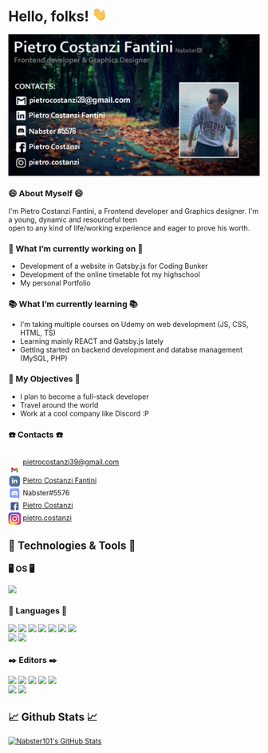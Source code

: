 # Hello, folks! <img src="https://raw.githubusercontent.com/Nabster101/Nabster101/master/wave.gif" width="30px">

![Header](https://raw.githubusercontent.com/Nabster101/Nabster101/master/ReadmeBanner.png "Header")

### 😄 About Myself 😄

I'm Pietro Costanzi Fantini, a Frontend developer and Graphics designer. I'm a young, dynamic and resourceful teen   
open to any kind of life/working experience and eager to prove his worth. 

### 🔨 What I’m currently working on 🔨
- Development of a website in Gatsby.js for Coding Bunker
- Development of the online timetable fot my highschool 
- My personal Portfolio 

### 📚 What I’m currently learning 📚
- I'm taking multiple courses on Udemy on web development (JS, CSS, HTML, TS)
- Learning mainly REACT and Gatsby.js lately
- Getting started on backend development and databse management (MySQL, PHP)

### 🚀 My Objectives 🚀
- I plan to become a full-stack developer
- Travel around the world
- Work at a cool company like Discord :P    

### ☎️ Contacts ☎️
<img align="center" style="padding-top: 30px" src="https://raw.githubusercontent.com/Nabster101/Nabster101/master/Gmail.png" width="25px"> pietrocostanzi39@gmail.com  
<img align="center" src="https://raw.githubusercontent.com/Nabster101/Nabster101/master/Linkedin.png" width="25px"> <a href="https://www.linkedin.com/in/pietro-costanzi-fantini/" target="_top">Pietro Costanzi Fantini</a>  
<img align="center" src="https://raw.githubusercontent.com/Nabster101/Nabster101/master/Discord.png" width="25px"> Nabster#5576  
<img align="center" src="https://raw.githubusercontent.com/Nabster101/Nabster101/master/Facebook.png" width="25px"> <a href="https://www.facebook.com/pietro.costanzi.10/">Pietro Costanzi</a>  
<img align="center" src="https://raw.githubusercontent.com/Nabster101/Nabster101/master/Instagram.png" width="25px"> <a href="https://www.instagram.com/pietro.costanzi/">pietro.costanzi</a>  



## 🔧 Technologies & Tools 🔧

### 🖥️ OS 🖥️
![](https://img.shields.io/badge/Windows-informational?style=flat&logo=windows)

### 📖 Languages 📖
![](https://img.shields.io/badge/JavaScript-informational?style=flat&logo=javascript)
![](https://img.shields.io/badge/CSS-informational?style=flat&logo=css3)
![](https://img.shields.io/badge/HTML-informational?style=flat&logo=html5)
![](https://img.shields.io/badge/TypeScript-informational?style=flat&logo=typescript)
![](https://img.shields.io/badge/REACT-informational?style=flat&logo=react)
![](https://img.shields.io/badge/Gatsby.js-informational?style=flat&logo=gatsby)
![](https://img.shields.io/badge/Java-informational?style=flat&logo=java)  
![](https://img.shields.io/badge/C++-informational?style=flat&logo=c)
![](https://img.shields.io/badge/MySQL-informational?style=flat&logo=mysql)

### ✒️ Editors ✒️
![](https://img.shields.io/badge/IntelliJ_IDEA-informational?style=flat&logo=intellij-idea)
![](https://img.shields.io/badge/Webstorm-informational?style=flat&logo=webstorm)
![](https://img.shields.io/badge/Visual_Studio_Code-informational?style=flat&logo=visual-studio-code)
![](https://img.shields.io/badge/IntelliJ_IDEA-informational?style=flat&logo=intellij-idea)
![](https://img.shields.io/badge/Adobe_Photoshop-informational?style=flat&logo=adobe-photoshop)  
![](https://img.shields.io/badge/Adobe_After_Effects-informational?style=flat&logo=adobe-after-effects)
![](https://img.shields.io/badge/Data_Grip-informational?style=flat&logo=jetbrains)  


## 📈 Github Stats 📈
<!-- Github stats -->
<a href="https://github.com/Nabster101/Nabster101">
  <img align="center" src="https://github-readme-stats.vercel.app/api?username=Nabster101&show_icons=true&line_height=27&count_private=true&title_color=ffffff&text_color=c9cacc&icon_color=2bbc8a&bg_color=1d1f21" alt="Nabster101's GitHub Stats" />
</a>

